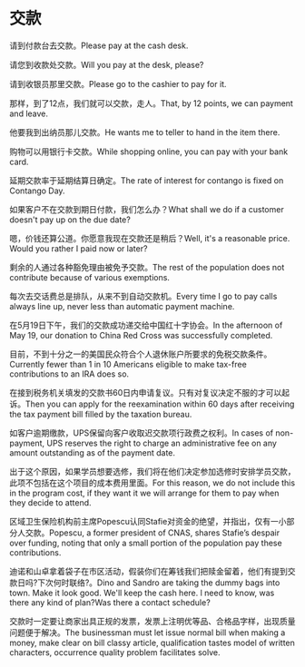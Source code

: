# 交款

<p><span class="chinese">请到付款台去交款。</span><span class="english">Please pay at the cash desk.</span></p>

<p><span class="chinese">请您到收款处交款。</span><span class="english">Will you pay at the desk, please?</span></p>

<p><span class="chinese">请到收银员那里交款。</span><span class="english">Please go to the cashier to pay for it.</span></p>

<p><span class="chinese">那样，到了12点，我们就可以交款，走人。</span><span class="english">That, by 12 points, we can payment and leave.</span></p>

<p><span class="chinese">他要我到出纳员那儿交款。</span><span class="english">He wants me to teller to hand in the item there.</span></p>

<p><span class="chinese">购物可以用银行卡交款。</span><span class="english">While shopping online, you can pay with your bank card.</span></p>

<p><span class="chinese">延期交款率于延期结算日确定。</span><span class="english">The rate of interest for contango is fixed on Contango Day.</span></p>

<p><span class="chinese">如果客户不在交款到期日付款，我们怎么办？</span><span class="english">What shall we do if a customer doesn't pay up on the due date?</span></p>

<p><span class="chinese">嗯，价钱还算公道。你愿意我现在交款还是稍后？</span><span class="english">Well, it's a reasonable price. Would you rather I paid now or later?</span></p>

<p><span class="chinese">剩余的人通过各种豁免理由被免予交款。</span><span class="english">The rest of the population does not contribute because of various exemptions.</span></p>

<p><span class="chinese">每次去交话费总是排队，从来不到自动交款机。</span><span class="english">Every time I go to pay calls always line up, never less than automatic payment machine.</span></p>

<p><span class="chinese">在5月19日下午，我们的交款成功递交给中国红十字协会。</span><span class="english">In the afternoon of May 19, our donation to China Red Cross was successfully completed.</span></p>

<p><span class="chinese">目前，不到十分之一的美国民众符合个人退休账户所要求的免税交款条件。</span><span class="english">Currently fewer than 1 in 10 Americans eligible to make tax-free contributions to an IRA does so.</span></p>

<p><span class="chinese">在接到税务机关填发的交款书60日内申请复议。只有对复议决定不服的才可以起诉。</span><span class="english">Then you can apply for the reexamination within 60 days after receiving the tax payment bill filled by the taxation bureau.</span></p>

<p><span class="chinese">如客户逾期缴款，UPS保留向客户收取迟交款项行政费之权利。</span><span class="english">In cases of non-payment, UPS reserves the right to charge an administrative fee on any amount outstanding as of the payment date.</span></p>

<p><span class="chinese">出于这个原因，如果学员想要选修，我们将在他们决定参加选修时安排学员交款，此项不包括在这个项目的成本费用里面。</span><span class="english">For this reason, we do not include this in the program cost, if they want it we will arrange for them to pay when they decide to attend.</span></p>

<p><span class="chinese">区域卫生保险机构前主席Popescu认同Stafie对资金的绝望，并指出，仅有一小部分人交款。</span><span class="english">Popescu, a former president of CNAS, shares Stafie’s despair over funding, noting that only a small portion of the population pay these contributions.</span></p>

<p><span class="chinese">迪诺和山卓拿着袋子在市区活动，假装你们在筹钱我们把赎金留着，他们有提到交款日吗?下次何时联络?。</span><span class="english">Dino and Sandro are taking the dummy bags into town. Make it look good. We'll keep the cash here. l need to know, was there any kind of plan?Was there a contact schedule?</span></p>

<p><span class="chinese">交款时一定要让商家出具正规的发票，发票上注明优等品、合格品字样，出现质量问题便于解决。</span><span class="english">The businessman must let issue normal bill when making a money, make clear on bill classy article, qualification tastes model of written characters, occurrence quality problem facilitates solve.</span></p>

